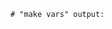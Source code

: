 <!--
If reporting a bug, insert the output of running `make vars` below:
-->

```
# "make vars" output:


```
